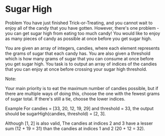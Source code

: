# Sugar High

Problem
You have just finished Trick-or-Treating, and you cannot wait to enjoy all of the candy that you have gotten. However, there's one problem - you can get sugar high from eating too much candy! You would like to enjoy as many pieces of candy as possible at once before you get sugar high.

You are given an array of integers, candies, where each element represents the grams of sugar that each candy has. You are also given a threshold which is how many grams of sugar that you can consume at once before you get sugar high. You task is to output an array of indices of the candies that you can enjoy at once before crossing your sugar high threshold.

Note:

Your main priority is to eat the maximum number of candies possible, but if there are multiple ways of doing this, choose the one with the fewest grams of sugar total.
If there's still a tie, choose the lower indices.


Example
For candies = [33, 20, 12, 19, 29] and threshold = 33, the output should be sugarHigh(candies, threshold) = [2, 3].

Although [1, 2] is also valid, The candies at indices 2 and 3 have a lesser sum (12 + 19 = 31) than the candies at indices 1 and 2 (20 + 12 = 32).